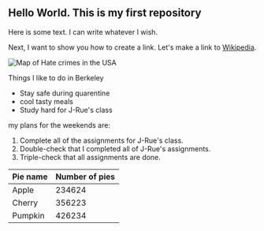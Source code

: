 ## Hello World. This is my first repository

Here is some text. I can write whatever I wish.

Next, I want to show you how to create a link. Let's make a link to [Wikipedia](https://wikipedia.org/).

![Map of Hate crimes in the USA](https://docs.google.com/spreadsheets/d/e/2PACX-1vThnkODyefISbO1PmW7kF393azqE5C0-hrwa_NavnKin6P8DlQ5F79tbWO58mwuw9KH1w_48QnpVCE9/pubchart?oid=274837113&format=image)

Things I like to do in Berkeley

* Stay safe during quarentine
* cool tasty meals
* Study hard for J-Rue's class

my plans for the weekends are:

1. Complete all of the assignments for J-Rue's class.
2. Double-check that I completed all of J-Rue's assignments.
3. Triple-check that all assignments are done.

| Pie name | Number of pies |
|----------|----------------|
| Apple    | 234624         |
| Cherry   | 356223         |
| Pumpkin  | 426234         |

